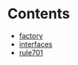 

# Contents
- [factory](/src/Compensation/factory)
- [interfaces](/src/Compensation/interfaces)
- [rule701](/src/Compensation/rule701)
